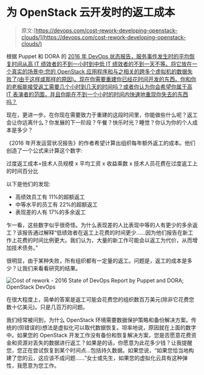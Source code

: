 # 为 OpenStack 云开发时的返工成本

> 原文:[https://devops.com/cost-rework-developing-openstack-clouds/](https://devops.com/cost-rework-developing-openstack-clouds/)

根据 Puppet 和 DORA 的 [2016 年 DevOps 状态报告，服务事件发生时的平均恢复时间从高 IT 绩效者的不到一小时到中低 IT 绩效者的不到一天不等。将它放在一个真实的场景中:您的 OpenStack 应用程序和与之相关的跨多个虚拟机的数据失败了(由于这样或那样的原因)。现在你需要重建你已经花时间开发的东西。你和你的老板能接受返工需要几个小时到几天的时间吗？或者你认为你会希望你属于高 IT 表演者的范围，并且你能在不到一个小时的时间内快速地重现你失去的东西吗？](https://puppet.com/blog/2016-state-of-devops-survey-here)

现在，更进一步。在你现在需要致力于重建的这段时间里，你能做些什么呢？返工会让你远离什么？你发展的下一阶段？午餐？快乐时光？睡觉？你认为你的个人成本是多少？

《2016 年开发运营状况报告》的作者希望计算出组织每年额外返工的成本。他们创造了一个公式来计算这个数字:

过度返工成本=技术人员规模 x 平均工资 x 收益乘数 x 技术人员花费在过度返工上的时间百分比

以下是他们的发现:

*   高绩效员工有 11%的超额返工
*   中等水平的员工有 22%的超额返工
*   表现差的人有 17%的多余返工

乍一看，这些数字似乎很奇怪。为什么表现差的人比表现中等的人有更少的多余返工？该报告通过解释“低绩效者在返工上花费的时间更少……因为他们报告在新工作上花费的时间比例更大。我们认为，大量的新工作可能会以返工为代价，从而增加技术债务。”

很明显，由于某种失败，所有组织都有一定量的返工。问题是，返工的成本是多少？让我们来看看研究的结果。

![Cost of rework - 2016 State of DevOps Report by Puppet and DORA; OpenStack DevOps](../Images/fb665fa9ff1de3a945cf404d195343b4.png)

在很大程度上，简单的答案是返工可能会花费您的组织数百万美元(除非它花费您数十亿美元)。只是几百万的问题。

我们经常被问到，为什么 OpenStack 环境需要数据保护策略和备份解决方案。传统的(但错误的)想法是虚拟化可以取代数据恢复。坦率地说，原因就在上面的数字中。如果您的 OpenStack 开发工作没有备份和恢复解决方案，您是否愿意花费资金和资源对丢失的数据进行返工？如果是的话，你愿意为此花多少钱？让我提醒您，您正在尝试恢复到某个时间点…包括持久数据。如果您说，“如果您恰当地构建了您的云，这应该不成问题……”女士或先生，如果您的虚拟化云具有这种弹性，我愿意为您工作。